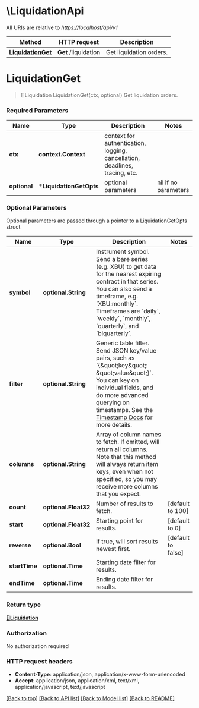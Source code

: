 # \LiquidationApi

All URIs are relative to *https://localhost/api/v1*

Method | HTTP request | Description
------------- | ------------- | -------------
[**LiquidationGet**](LiquidationApi.md#LiquidationGet) | **Get** /liquidation | Get liquidation orders.


# **LiquidationGet**
> []Liquidation LiquidationGet(ctx, optional)
Get liquidation orders.

### Required Parameters

Name | Type | Description  | Notes
------------- | ------------- | ------------- | -------------
 **ctx** | **context.Context** | context for authentication, logging, cancellation, deadlines, tracing, etc.
 **optional** | ***LiquidationGetOpts** | optional parameters | nil if no parameters

### Optional Parameters
Optional parameters are passed through a pointer to a LiquidationGetOpts struct

Name | Type | Description  | Notes
------------- | ------------- | ------------- | -------------
 **symbol** | **optional.String**| Instrument symbol. Send a bare series (e.g. XBU) to get data for the nearest expiring contract in that series.  You can also send a timeframe, e.g. &#x60;XBU:monthly&#x60;. Timeframes are &#x60;daily&#x60;, &#x60;weekly&#x60;, &#x60;monthly&#x60;, &#x60;quarterly&#x60;, and &#x60;biquarterly&#x60;. | 
 **filter** | **optional.String**| Generic table filter. Send JSON key/value pairs, such as &#x60;{\&quot;key\&quot;: \&quot;value\&quot;}&#x60;. You can key on individual fields, and do more advanced querying on timestamps. See the [Timestamp Docs](https://www.bitmex.com/app/restAPI#Timestamp-Filters) for more details. | 
 **columns** | **optional.String**| Array of column names to fetch. If omitted, will return all columns.  Note that this method will always return item keys, even when not specified, so you may receive more columns that you expect. | 
 **count** | **optional.Float32**| Number of results to fetch. | [default to 100]
 **start** | **optional.Float32**| Starting point for results. | [default to 0]
 **reverse** | **optional.Bool**| If true, will sort results newest first. | [default to false]
 **startTime** | **optional.Time**| Starting date filter for results. | 
 **endTime** | **optional.Time**| Ending date filter for results. | 

### Return type

[**[]Liquidation**](Liquidation.md)

### Authorization

No authorization required

### HTTP request headers

 - **Content-Type**: application/json, application/x-www-form-urlencoded
 - **Accept**: application/json, application/xml, text/xml, application/javascript, text/javascript

[[Back to top]](#) [[Back to API list]](../README.md#documentation-for-api-endpoints) [[Back to Model list]](../README.md#documentation-for-models) [[Back to README]](../README.md)

